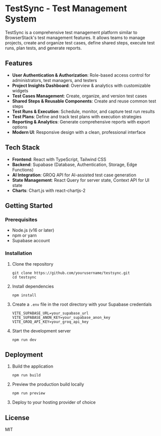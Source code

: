 # TestSync - Test Management System

TestSync is a comprehensive test management platform similar to BrowserStack's test management features. It allows teams to manage projects, create and organize test cases, define shared steps, execute test runs, plan tests, and generate reports.

## Features

- **User Authentication & Authorization**: Role-based access control for administrators, test managers, and testers
- **Project Insights Dashboard**: Overview & analytics with customizable widgets
- **Test Cases Management**: Create, organize, and version test cases
- **Shared Steps & Reusable Components**: Create and reuse common test steps
- **Test Runs & Execution**: Schedule, monitor, and capture test run results
- **Test Plans**: Define and track test plans with execution strategies
- **Reporting & Analytics**: Generate comprehensive reports with export options
- **Modern UI**: Responsive design with a clean, professional interface

## Tech Stack

- **Frontend**: React with TypeScript, Tailwind CSS
- **Backend**: Supabase (Database, Authentication, Storage, Edge Functions)
- **AI Integration**: GROQ API for AI-assisted test case generation
- **State Management**: React Query for server state, Context API for UI state
- **Charts**: Chart.js with react-chartjs-2

## Getting Started

### Prerequisites

- Node.js (v16 or later)
- npm or yarn
- Supabase account

### Installation

1. Clone the repository
   ```
   git clone https://github.com/yourusername/testsync.git
   cd testsync
   ```

2. Install dependencies
   ```
   npm install
   ```

3. Create a `.env` file in the root directory with your Supabase credentials
   ```
   VITE_SUPABASE_URL=your_supabase_url
   VITE_SUPABASE_ANON_KEY=your_supabase_anon_key
   VITE_GROQ_API_KEY=your_groq_api_key
   ```

4. Start the development server
   ```
   npm run dev
   ```

## Deployment

1. Build the application
   ```
   npm run build
   ```

2. Preview the production build locally
   ```
   npm run preview
   ```

3. Deploy to your hosting provider of choice

## License

MIT